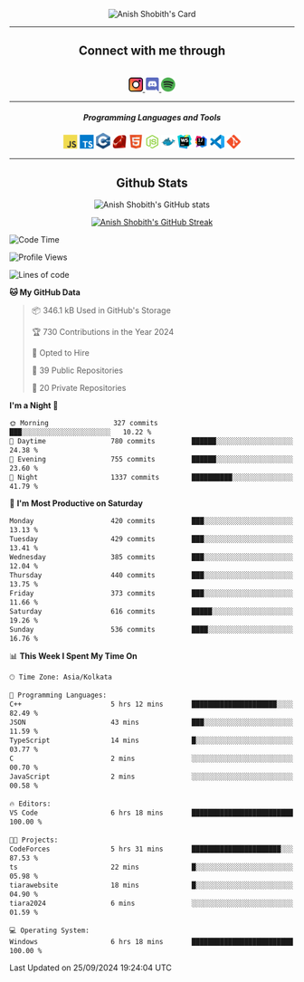 <div align="center">

![Anish Shobith's Card](https://cardivo.vercel.app/api?name=Anish%20Shobith%20P%20S&description=Hi%20there%F0%9F%91%8B,%20I%20am%20a%2020-years-old.%20I%20am%20a%20Web%20and%20Application%20developer%20from%20India.%20Nice%20to%20meet%20you%20all.%20Looking%20forward%20to%20paritcipate%20with%20you.&image=https://i.imgur.com/WlQk3PY.jpg&&disableAnimation=true&site=https://anishshobithps.tech&pattern=plus&colorPattern=%23171616&backgroundColor=%231a1b26&instagram=anish_shobith&linkedin=Anish%20Shobith%20P%20S&fontColor=%23ffffff&iconColor=%23ffffff)

<hr>
 <h2> Connect with me through </h2>
<br>
<a href="https://www.instagram.com/anish_shobith/">
    <img alt="Anish Shobith's Instagram" width="25px" src="https://raw.githubusercontent.com/anishshobithps/anishshobithps/master/assets/socials/instagram.svg">
    </a>
    <a href="https://discord.gg/cWgDskT">
    <img alt="Anish Shobith's Discord", width="25px" src="https://raw.githubusercontent.com/anishshobithps/anishshobithps/master/assets/socials/discord.svg">
    </a>
    <a href="https://open.spotify.com/user/goshcrm0y9jzum2lffvu6f4hz">
    <img alt="Anish Shobith's Spotify", width="25px" src="https://raw.githubusercontent.com/anishshobithps/anishshobithps/master/assets/socials/spotify.svg">
    </a>
    <br>
    <hr>
    <h4> <i> Programming Languages and Tools </i> </h4>
    <img width="25px" src="https://raw.githubusercontent.com/anishshobithps/anishshobithps/master/assets/languages/javascript.svg">
    <img width="25px" src="https://raw.githubusercontent.com/anishshobithps/anishshobithps/master/assets/languages/typescript.svg">
    <img width="25px" src="https://raw.githubusercontent.com/anishshobithps/anishshobithps/master/assets/languages/cpp.svg">
    <img width="25px" src="https://raw.githubusercontent.com/anishshobithps/anishshobithps/master/assets/languages/ruby.svg">
    <img width="25px" src="https://raw.githubusercontent.com/anishshobithps/anishshobithps/master/assets/languages/html.svg">
    <img width="25px" src="https://raw.githubusercontent.com/anishshobithps/anishshobithps/master/assets/tools/nodejs.svg">
    <img width="25px" src="https://raw.githubusercontent.com/anishshobithps/anishshobithps/master/assets/tools/docker.svg">
    <img width="25px" src="https://raw.githubusercontent.com/anishshobithps/anishshobithps/master/assets/tools/webstorm.svg">
    <img width="25px" src="https://raw.githubusercontent.com/anishshobithps/anishshobithps/master/assets/tools/intellij.svg">
    <img width="25px" src="https://raw.githubusercontent.com/anishshobithps/anishshobithps/master/assets/tools/visualstudiocode.svg">
    <img width="25px" src="https://raw.githubusercontent.com/anishshobithps/anishshobithps/master/assets/tools/git.svg">
<hr>
 <h2> Github Stats </h2>

![Anish Shobith's GitHub stats](https://github-readme-stats-fk82.vercel.app/api?username=anishshobithps&show_icons=true&theme=tokyonight&count_private=true)

[![Anish Shobith's GitHub Streak](https://streak-stats.demolab.com?user=anishshobithps&theme=tokyonight&hide_border=true&border_radius=4.6)](https://git.io/streak-stats)

</div>

<!--START_SECTION:waka-->
![Code Time](http://img.shields.io/badge/Code%20Time-1%2C294%20hrs%2016%20mins-blue)

![Profile Views](http://img.shields.io/badge/Profile%20Views-4-blue)

![Lines of code](https://img.shields.io/badge/From%20Hello%20World%20I%27ve%20Written-1.0%20million%20lines%20of%20code-blue)

**🐱 My GitHub Data** 

> 📦 346.1 kB Used in GitHub's Storage 
 > 
> 🏆 730 Contributions in the Year 2024
 > 
> 💼 Opted to Hire
 > 
> 📜 39 Public Repositories 
 > 
> 🔑 20 Private Repositories 
 > 
**I'm a Night 🦉** 

```text
🌞 Morning                327 commits         ███░░░░░░░░░░░░░░░░░░░░░░   10.22 % 
🌆 Daytime                780 commits         ██████░░░░░░░░░░░░░░░░░░░   24.38 % 
🌃 Evening                755 commits         ██████░░░░░░░░░░░░░░░░░░░   23.60 % 
🌙 Night                  1337 commits        ██████████░░░░░░░░░░░░░░░   41.79 % 
```
📅 **I'm Most Productive on Saturday** 

```text
Monday                   420 commits         ███░░░░░░░░░░░░░░░░░░░░░░   13.13 % 
Tuesday                  429 commits         ███░░░░░░░░░░░░░░░░░░░░░░   13.41 % 
Wednesday                385 commits         ███░░░░░░░░░░░░░░░░░░░░░░   12.04 % 
Thursday                 440 commits         ███░░░░░░░░░░░░░░░░░░░░░░   13.75 % 
Friday                   373 commits         ███░░░░░░░░░░░░░░░░░░░░░░   11.66 % 
Saturday                 616 commits         █████░░░░░░░░░░░░░░░░░░░░   19.26 % 
Sunday                   536 commits         ████░░░░░░░░░░░░░░░░░░░░░   16.76 % 
```


📊 **This Week I Spent My Time On** 

```text
🕑︎ Time Zone: Asia/Kolkata

💬 Programming Languages: 
C++                      5 hrs 12 mins       █████████████████████░░░░   82.49 % 
JSON                     43 mins             ███░░░░░░░░░░░░░░░░░░░░░░   11.59 % 
TypeScript               14 mins             █░░░░░░░░░░░░░░░░░░░░░░░░   03.77 % 
C                        2 mins              ░░░░░░░░░░░░░░░░░░░░░░░░░   00.70 % 
JavaScript               2 mins              ░░░░░░░░░░░░░░░░░░░░░░░░░   00.58 % 

🔥 Editors: 
VS Code                  6 hrs 18 mins       █████████████████████████   100.00 % 

🐱‍💻 Projects: 
CodeForces               5 hrs 31 mins       ██████████████████████░░░   87.53 % 
ts                       22 mins             █░░░░░░░░░░░░░░░░░░░░░░░░   05.98 % 
tiarawebsite             18 mins             █░░░░░░░░░░░░░░░░░░░░░░░░   04.90 % 
tiara2024                6 mins              ░░░░░░░░░░░░░░░░░░░░░░░░░   01.59 % 

💻 Operating System: 
Windows                  6 hrs 18 mins       █████████████████████████   100.00 % 
```


 Last Updated on 25/09/2024 19:24:04 UTC
<!--END_SECTION:waka-->
